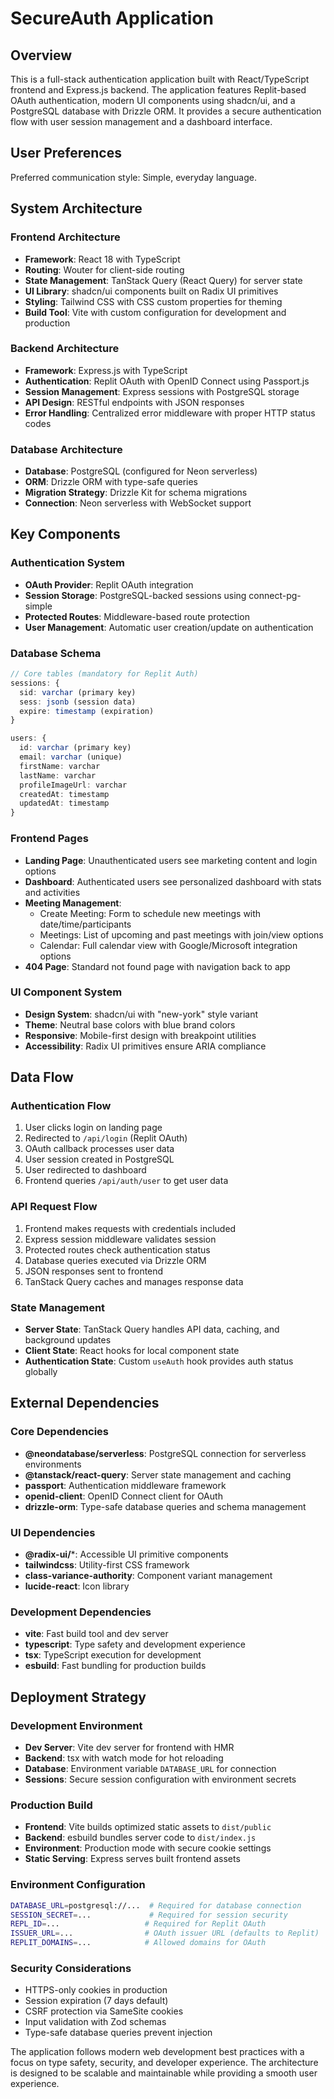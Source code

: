 # SecureAuth Application

## Overview

This is a full-stack authentication application built with React/TypeScript frontend and Express.js backend. The application features Replit-based OAuth authentication, modern UI components using shadcn/ui, and a PostgreSQL database with Drizzle ORM. It provides a secure authentication flow with user session management and a dashboard interface.

## User Preferences

Preferred communication style: Simple, everyday language.

## System Architecture

### Frontend Architecture
- **Framework**: React 18 with TypeScript
- **Routing**: Wouter for client-side routing
- **State Management**: TanStack Query (React Query) for server state
- **UI Library**: shadcn/ui components built on Radix UI primitives
- **Styling**: Tailwind CSS with CSS custom properties for theming
- **Build Tool**: Vite with custom configuration for development and production

### Backend Architecture
- **Framework**: Express.js with TypeScript
- **Authentication**: Replit OAuth with OpenID Connect using Passport.js
- **Session Management**: Express sessions with PostgreSQL storage
- **API Design**: RESTful endpoints with JSON responses
- **Error Handling**: Centralized error middleware with proper HTTP status codes

### Database Architecture
- **Database**: PostgreSQL (configured for Neon serverless)
- **ORM**: Drizzle ORM with type-safe queries
- **Migration Strategy**: Drizzle Kit for schema migrations
- **Connection**: Neon serverless with WebSocket support

## Key Components

### Authentication System
- **OAuth Provider**: Replit OAuth integration
- **Session Storage**: PostgreSQL-backed sessions using connect-pg-simple
- **Protected Routes**: Middleware-based route protection
- **User Management**: Automatic user creation/update on authentication

### Database Schema
```typescript
// Core tables (mandatory for Replit Auth)
sessions: {
  sid: varchar (primary key)
  sess: jsonb (session data)
  expire: timestamp (expiration)
}

users: {
  id: varchar (primary key)
  email: varchar (unique)
  firstName: varchar
  lastName: varchar
  profileImageUrl: varchar
  createdAt: timestamp
  updatedAt: timestamp
}
```

### Frontend Pages
- **Landing Page**: Unauthenticated users see marketing content and login options
- **Dashboard**: Authenticated users see personalized dashboard with stats and activities
- **Meeting Management**: 
  - Create Meeting: Form to schedule new meetings with date/time/participants
  - Meetings: List of upcoming and past meetings with join/view options
  - Calendar: Full calendar view with Google/Microsoft integration options
- **404 Page**: Standard not found page with navigation back to app

### UI Component System
- **Design System**: shadcn/ui with "new-york" style variant
- **Theme**: Neutral base colors with blue brand colors
- **Responsive**: Mobile-first design with breakpoint utilities
- **Accessibility**: Radix UI primitives ensure ARIA compliance

## Data Flow

### Authentication Flow
1. User clicks login on landing page
2. Redirected to `/api/login` (Replit OAuth)
3. OAuth callback processes user data
4. User session created in PostgreSQL
5. User redirected to dashboard
6. Frontend queries `/api/auth/user` to get user data

### API Request Flow
1. Frontend makes requests with credentials included
2. Express session middleware validates session
3. Protected routes check authentication status
4. Database queries executed via Drizzle ORM
5. JSON responses sent to frontend
6. TanStack Query caches and manages response data

### State Management
- **Server State**: TanStack Query handles API data, caching, and background updates
- **Client State**: React hooks for local component state
- **Authentication State**: Custom `useAuth` hook provides auth status globally

## External Dependencies

### Core Dependencies
- **@neondatabase/serverless**: PostgreSQL connection for serverless environments
- **@tanstack/react-query**: Server state management and caching
- **passport**: Authentication middleware framework
- **openid-client**: OpenID Connect client for OAuth
- **drizzle-orm**: Type-safe database queries and schema management

### UI Dependencies
- **@radix-ui/***: Accessible UI primitive components
- **tailwindcss**: Utility-first CSS framework
- **class-variance-authority**: Component variant management
- **lucide-react**: Icon library

### Development Dependencies
- **vite**: Fast build tool and dev server
- **typescript**: Type safety and development experience
- **tsx**: TypeScript execution for development
- **esbuild**: Fast bundling for production builds

## Deployment Strategy

### Development Environment
- **Dev Server**: Vite dev server for frontend with HMR
- **Backend**: tsx with watch mode for hot reloading
- **Database**: Environment variable `DATABASE_URL` for connection
- **Sessions**: Secure session configuration with environment secrets

### Production Build
- **Frontend**: Vite builds optimized static assets to `dist/public`
- **Backend**: esbuild bundles server code to `dist/index.js`
- **Environment**: Production mode with secure cookie settings
- **Static Serving**: Express serves built frontend assets

### Environment Configuration
```bash
DATABASE_URL=postgresql://...  # Required for database connection
SESSION_SECRET=...             # Required for session security
REPL_ID=...                   # Required for Replit OAuth
ISSUER_URL=...                # OAuth issuer URL (defaults to Replit)
REPLIT_DOMAINS=...            # Allowed domains for OAuth
```

### Security Considerations
- HTTPS-only cookies in production
- Session expiration (7 days default)
- CSRF protection via SameSite cookies
- Input validation with Zod schemas
- Type-safe database queries prevent injection

The application follows modern web development best practices with a focus on type safety, security, and developer experience. The architecture is designed to be scalable and maintainable while providing a smooth user experience.